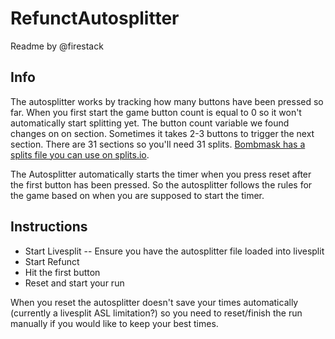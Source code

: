 # RefunctAutosplitter
Readme by @firestack
## Info
The autosplitter works by tracking how many buttons 
have been pressed so far. 
When you first start the game button count is 
equal to 0 so it won't automatically start splitting yet.
The button count variable we found changes on on section. 
Sometimes it takes 2-3 buttons to trigger the next section.
There are 31 sections so you'll need 31 splits.
[Bombmask has a splits file you can use on splits.io](https://splits.io/ojo).

The Autosplitter automatically starts the timer when you 
press reset after the first button has been pressed. 
So the autosplitter follows the rules for the game 
based on when you are supposed to start the timer.

## Instructions
- Start Livesplit
-- Ensure you have the autosplitter file loaded into livesplit
- Start Refunct
- Hit the first button
- Reset and start your run

When you reset the autosplitter doesn't save your times automatically 
(currently a livesplit ASL limitation?) so you need to reset/finish 
the run manually if you would like to keep your best times.
